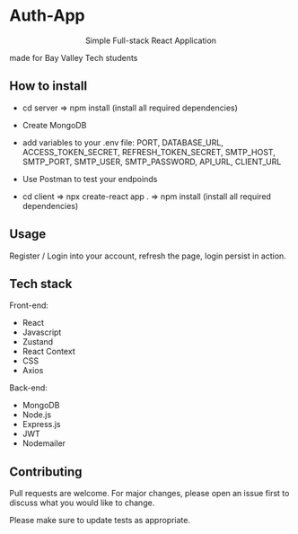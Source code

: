 # Auth-App

<p align="center">
  <p align="center">Simple Full-stack React Application</p>
  <span align="center">made for Bay Valley Tech students</span>
</p>

## How to install

- cd server => npm install (install all required dependencies)

- Create MongoDB

- add variables to your .env file: PORT, DATABASE_URL, ACCESS_TOKEN_SECRET, REFRESH_TOKEN_SECRET, SMTP_HOST, SMTP_PORT, SMTP_USER, SMTP_PASSWORD, API_URL, CLIENT_URL

- Use Postman to test your endpoinds

- cd client => npx create-react app . => npm install (install all required dependencies)

## Usage

Register / Login into your account, refresh the page, login persist in action.

## Tech stack

Front-end:

- React
- Javascript
- Zustand
- React Context
- CSS
- Axios

Back-end:

- MongoDB
- Node.js
- Express.js
- JWT
- Nodemailer

## Contributing

Pull requests are welcome. For major changes, please open an issue first
to discuss what you would like to change.

Please make sure to update tests as appropriate.
